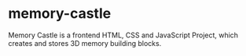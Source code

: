 # memory-castle

Memory Castle is a frontend HTML, CSS and JavaScript Project, which creates and stores 3D memory building blocks.